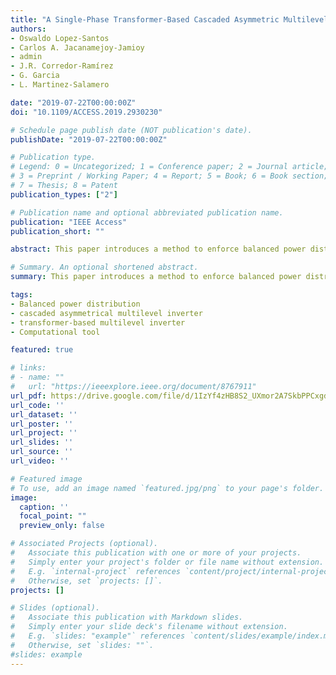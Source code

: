 ```yaml
---
title: "A Single-Phase Transformer-Based Cascaded Asymmetric Multilevel Inverter with Balanced Power Distribution"
authors:
- Oswaldo Lopez-Santos
- Carlos A. Jacanamejoy-Jamioy
- admin
- J.R. Corredor-Ramírez
- G. Garcia
- L. Martinez-Salamero

date: "2019-07-22T00:00:00Z"
doi: "10.1109/ACCESS.2019.2930230"

# Schedule page publish date (NOT publication's date).
publishDate: "2019-07-22T00:00:00Z"

# Publication type.
# Legend: 0 = Uncategorized; 1 = Conference paper; 2 = Journal article;
# 3 = Preprint / Working Paper; 4 = Report; 5 = Book; 6 = Book section;
# 7 = Thesis; 8 = Patent
publication_types: ["2"]

# Publication name and optional abbreviated publication name.
publication: "IEEE Access"
publication_short: ""

abstract: This paper introduces a method to enforce balanced power distribution between the stages of a single-phase transformer-based cascaded multilevel inverter using the new asymmetric ratio 6:7:8:9 between stages. Since the inverter is fed by a single DC source, asymmetry is enforced by means of the transformer turns ratio providing multiple redundant switching patterns to synthesize an output signal of until 35 levels. As it is developed in the paper, optimum switching patterns for the proposed ratio allow reducing typical power unbalance produced by commonly used ratios in four stage multilevel inverters (1:2:4:8 and 1:3:9:27). The proposed method consists on determining off-line the best switching patterns for minimizing deviation error, and then, storing them as lock-up tables in the digital device controlling the inverter. By permanently reproducing the selected switching patterns, balanced power distribution is achieved. A closed-loop control approach to regulate the RMS value of the output voltage compatible with the proposed method is also developed. The experimental results using a laboratory prototype are presented validating the entire approach.

# Summary. An optional shortened abstract.
summary: This paper introduces a method to enforce balanced power distribution between the stages of a single-phase transformer-based cascaded multilevel inverter using the new asymmetric ratio 6:7:8:9 between stages. Since the inverter is fed by a single DC source, asymmetry is enforced by means of the transformer turns ratio providing multiple redundant switching patterns to synthesize an output signal of until 35 levels. As it is developed in the paper, optimum switching patterns for the proposed ratio allow reducing typical power unbalance produced by commonly used ratios in four stage multilevel inverters (1:2:4:8 and 1:3:9:27). The proposed method consists on determining off-line the best switching patterns for minimizing deviation error, and then, storing them as lock-up tables in the digital device controlling the inverter. By permanently reproducing the selected switching patterns, balanced power distribution is achieved. A closed-loop control approach to regulate the RMS value of the output voltage compatible with the proposed method is also developed. The experimental results using a laboratory prototype are presented validating the entire approach.

tags:
- Balanced power distribution
- cascaded asymmetrical multilevel inverter
- transformer-based multilevel inverter
- Computational tool

featured: true

# links:
# - name: ""
#   url: "https://ieeexplore.ieee.org/document/8767911"
url_pdf: https://drive.google.com/file/d/1IzYf4zHB8S2_UXmor2A7SkbPPCxgdLOH/view?usp=sharing
url_code: ''
url_dataset: ''
url_poster: ''
url_project: ''
url_slides: ''
url_source: ''
url_video: ''

# Featured image
# To use, add an image named `featured.jpg/png` to your page's folder. 
image:
  caption: ''
  focal_point: ""
  preview_only: false

# Associated Projects (optional).
#   Associate this publication with one or more of your projects.
#   Simply enter your project's folder or file name without extension.
#   E.g. `internal-project` references `content/project/internal-project/index.md`.
#   Otherwise, set `projects: []`.
projects: []

# Slides (optional).
#   Associate this publication with Markdown slides.
#   Simply enter your slide deck's filename without extension.
#   E.g. `slides: "example"` references `content/slides/example/index.md`.
#   Otherwise, set `slides: ""`.
#slides: example
---
```

